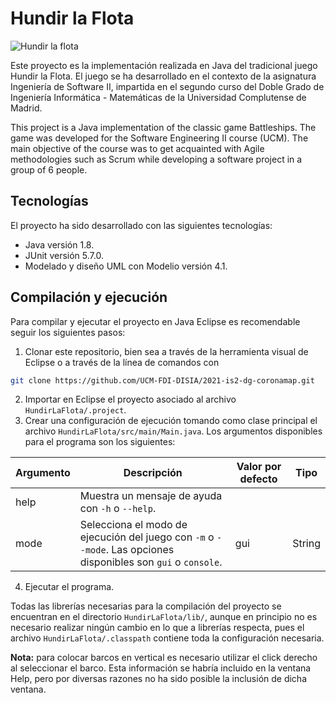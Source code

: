 # Hundir la Flota
![Hundir la flota](https://coverfiles.alphacoders.com/414/41415.jpg)

Este proyecto es la implementación realizada en Java del tradicional juego Hundir la Flota.
El juego se ha desarrollado en el contexto de la asignatura Ingeniería de Software II, impartida en el segundo curso del Doble Grado de Ingeniería Informática - Matemáticas de la Universidad Complutense de Madrid.

This project is a Java implementation of the classic game Battleships.
The game was developed for the Software Engineering II course (UCM). The main objective of the course was to get acquainted with Agile methodologies such as Scrum while developing a software project in a group of 6 people.

## Tecnologías
El proyecto ha sido desarrollado con las siguientes tecnologías:
* Java versión 1.8.
* JUnit versión 5.7.0.
* Modelado y diseño UML con Modelio versión 4.1.

## Compilación y ejecución
Para compilar y ejecutar el proyecto en Java Eclipse es recomendable seguir los siguientes pasos:

1. Clonar este repositorio, bien sea a través de la herramienta visual de Eclipse o a través de la línea de comandos con
```bash
git clone https://github.com/UCM-FDI-DISIA/2021-is2-dg-coronamap.git
```
2. Importar en Eclipse el proyecto asociado al archivo `HundirLaFlota/.project`.
3. Crear una configuración de ejecución tomando como clase principal el archivo `HundirLaFlota/src/main/Main.java`. Los argumentos disponibles para el programa son los siguientes:

| Argumento | Descripción | Valor por defecto | Tipo |
| --------- | ----------- | ----------------- | ---- |
| help | Muestra un mensaje de ayuda con `-h` o `--help`. | | |
| mode | Selecciona el modo de ejecución del juego con `-m` o `--mode`. Las opciones disponibles son `gui` o `console`. | gui | String |

4. Ejecutar el programa.

Todas las librerías necesarias para la compilación del proyecto se encuentran en el directorio `HundirLaFlota/lib/`, aunque en principio no es necesario realizar ningún cambio en lo que a librerías respecta, pues el archivo `HundirLaFlota/.classpath` contiene toda la configuración necesaria.

**Nota:** para colocar barcos en vertical es necesario utilizar el click derecho al seleccionar el barco. Esta información se habría incluido en la ventana Help, pero por diversas razones no ha sido posible la inclusión de dicha ventana.
